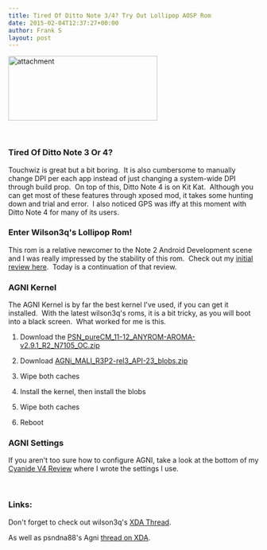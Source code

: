 ```yaml
---
title: Tired Of Ditto Note 3/4? Try Out Lollipop AOSP Rom
date: 2015-02-04T12:37:27+00:00
author: Frank S
layout: post
---
```

<a href="http://frankshin.com/wp-content/uploads/2015/02/attachment.jpeg"><img class=" size-medium wp-image-393 aligncenter" src="http://frankshin.com/wp-content/uploads/2015/02/attachment-300x130.jpeg" alt="attachment" width="300" height="130" /></a>

&nbsp;
<h3>Tired Of Ditto Note 3 Or 4?</h3>
Touchwiz is great but a bit boring.  It is also cumbersome to manually change DPI per each app instead of just changing a system-wide DPI through build prop.  On top of this, Ditto Note 4 is on Kit Kat.  Although you can get most of these features through xposed mod, it takes some hunting down and trial and error.  I also noticed GPS was iffy at this moment with Ditto Note 4 for many of its users.
<h3>Enter Wilson3q's Lollipop Rom!</h3>
This rom is a relative newcomer to the Note 2 Android Development scene and I was really impressed by the stability of this rom.  Check out my <a href="http://frankshin.com/best-note-2-rom-n7105-sgh-i317-i317m/">initial review here</a>.  Today is a continuation of that review.
<h3>AGNI Kernel</h3>
The AGNI Kernel is by far the best kernel I've used, if you can get it installed.  With the latest wilson3q's roms, it is a bit tricky, as you will boot into a black screen.  What worked for me is this.

1. Download the <a href="http://frankshin.com/files/android/kernel/PSN_pureCM_11-12_ANYROM-AROMA-v2.9.1_R2_N7105_OC.zip">PSN_pureCM_11-12_ANYROM-AROMA-v2.9.1_R2_N7105_OC.zip</a>

2. Download <a href="http://frankshin.com/files/android/kernel/AGNi_MALI_R3P2-rel3_API-23_blobs.zip">AGNi_MALI_R3P2-rel3_API-23_blobs.zip</a>

3. Wipe both caches

4. Install the kernel, then install the blobs

5. Wipe both caches

6. Reboot
<h3>AGNI Settings</h3>
If you aren't too sure how to configure AGNI, take a look at the bottom of my <a href="http://frankshin.com/cyanide-4-lollipop-rom-n7105-sgh-i317-sgh-i317m-note-2/">Cyanide V4 Review</a> where I wrote the settings I use.

&nbsp;
<h3>Links:</h3>
Don't forget to check out wilson3q's <a href="http://forum.xda-developers.com/galaxy-note-2/development-n7105/rom-unofficial-build-linaro-t2997775">XDA Thread</a>.

As well as psndna88's Agni <a href="http://forum.xda-developers.com/showthread.php?t=2316648">thread on XDA</a>.
